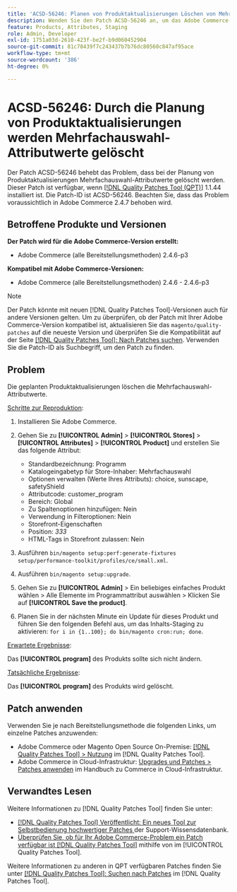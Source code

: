 ```yaml
---
title: 'ACSD-56246: Planen von Produktaktualisierungen Löschen von Mehrfachauswahl-Attributwerten'
description: Wenden Sie den Patch ACSD-56246 an, um das Adobe Commerce-Problem zu beheben, bei dem die Planung von Produktaktualisierungen Mehrfachauswahl-Attributwerte löscht.
feature: Products, Attributes, Staging
role: Admin, Developer
exl-id: 1751a03d-2610-423f-be2f-b9d060452904
source-git-commit: 81c78439f7c243437b7b76dc80560c847af95ace
workflow-type: tm+mt
source-wordcount: '386'
ht-degree: 0%

---
```


# ACSD-56246: Durch die Planung von Produktaktualisierungen werden Mehrfachauswahl-Attributwerte gelöscht

Der Patch ACSD-56246 behebt das Problem, dass bei der Planung von Produktaktualisierungen Mehrfachauswahl-Attributwerte gelöscht werden. Dieser Patch ist verfügbar, wenn [[!DNL Quality Patches Tool (QPT)]](https://experienceleague.adobe.com/en/docs/commerce-knowledge-base/kb/announcements/commerce-announcements/magento-quality-patches-released-new-tool-to-self-serve-quality-patches) 1.1.44 installiert ist. Die Patch-ID ist ACSD-56246. Beachten Sie, dass das Problem voraussichtlich in Adobe Commerce 2.4.7 behoben wird.

## Betroffene Produkte und Versionen

**Der Patch wird für die Adobe Commerce-Version erstellt:**

* Adobe Commerce (alle Bereitstellungsmethoden) 2.4.6-p3

**Kompatibel mit Adobe Commerce-Versionen:**

* Adobe Commerce (alle Bereitstellungsmethoden) 2.4.6 - 2.4.6-p3

>[!NOTE]
>
>Der Patch könnte mit neuen [!DNL Quality Patches Tool]-Versionen auch für andere Versionen gelten. Um zu überprüfen, ob der Patch mit Ihrer Adobe Commerce-Version kompatibel ist, aktualisieren Sie das `magento/quality-patches` auf die neueste Version und überprüfen Sie die Kompatibilität auf der Seite [[!DNL Quality Patches Tool]: Nach Patches suchen](https://experienceleague.adobe.com/tools/commerce-quality-patches/index.html). Verwenden Sie die Patch-ID als Suchbegriff, um den Patch zu finden.

## Problem

Die geplanten Produktaktualisierungen löschen die Mehrfachauswahl-Attributwerte.

<u>Schritte zur Reproduktion</u>:

1. Installieren Sie Adobe Commerce.
1. Gehen Sie zu **[!UICONTROL Admin]** > **[!UICONTROL Stores]** > **[!UICONTROL Attributes]** > **[!UICONTROL Product]** und erstellen Sie das folgende Attribut:

   * Standardbezeichnung: Programm
   * Katalogeingabetyp für Store-Inhaber: Mehrfachauswahl
   * Optionen verwalten (Werte Ihres Attributs): choice, sunscape, safetyShield
   * Attributcode: customer_program
   * Bereich: Global
   * Zu Spaltenoptionen hinzufügen: Nein
   * Verwendung in Filteroptionen: Nein
   * Storefront-Eigenschaften
   * Position: *333*
   * HTML-Tags in Storefront zulassen: Nein

1. Ausführen
   `bin/magento setup:perf:generate-fixtures setup/performance-toolkit/profiles/ce/small.xml`.
1. Ausführen
   `bin/magento setup:upgrade`.
1. Gehen Sie zu **[!UICONTROL Admin]** > Ein beliebiges einfaches Produkt wählen > Alle Elemente im Programmattribut auswählen > Klicken Sie auf **[!UICONTROL Save the product]**.
1. Planen Sie in der nächsten Minute ein Update für dieses Produkt und führen Sie den folgenden Befehl aus, um das Inhalts-Staging zu aktivieren:
   `for i in {1..100}; do bin/magento cron:run; done`.

<u>Erwartete Ergebnisse</u>:

Das **[!UICONTROL program]** des Produkts sollte sich nicht ändern.

<u>Tatsächliche Ergebnisse</u>:

Das **[!UICONTROL program]** des Produkts wird gelöscht.

## Patch anwenden

Verwenden Sie je nach Bereitstellungsmethode die folgenden Links, um einzelne Patches anzuwenden:

* Adobe Commerce oder Magento Open Source On-Premise: [[!DNL Quality Patches Tool] > Nutzung](/help/tools/quality-patches-tool/usage.md) im [!DNL Quality Patches Tool].
* Adobe Commerce in Cloud-Infrastruktur: [Upgrades und Patches > Patches anwenden](https://experienceleague.adobe.com/docs/commerce-cloud-service/user-guide/develop/upgrade/apply-patches.html) im Handbuch zu Commerce in Cloud-Infrastruktur.

## Verwandtes Lesen

Weitere Informationen zu [!DNL Quality Patches Tool] finden Sie unter:

* [[!DNL Quality Patches Tool] Veröffentlicht: Ein neues Tool zur Selbstbedienung hochwertiger Patches ](https://experienceleague.adobe.com/en/docs/commerce-knowledge-base/kb/announcements/commerce-announcements/magento-quality-patches-released-new-tool-to-self-serve-quality-patches) der Support-Wissensdatenbank.
* [Überprüfen Sie, ob für Ihr Adobe Commerce-Problem ein Patch verfügbar ist [!DNL Quality Patches Tool]](/help/tools/quality-patches-tool/patches-available-in-qpt/check-patch-for-magento-issue-with-magento-quality-patches.md) mithilfe von im [!UICONTROL Quality Patches Tool].


Weitere Informationen zu anderen in QPT verfügbaren Patches finden Sie unter [[!DNL Quality Patches Tool]: Suchen nach Patches](https://experienceleague.adobe.com/tools/commerce-quality-patches/index.html) im [!DNL Quality Patches Tool].
